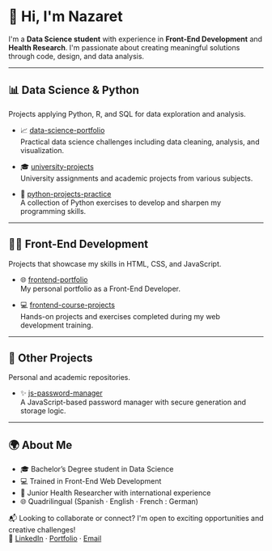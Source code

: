 # 👋 Hi, I'm Nazaret

I'm a **Data Science student** with experience in **Front-End Development** and **Health Research**. I'm passionate about creating meaningful solutions through code, design, and data analysis.

---

## 📊 Data Science & Python
Projects applying Python, R, and SQL for data exploration and analysis.

- 📈 [data-science-portfolio](https://github.com/NachiBasaldella/data-science-portfolio)  
  Practical data science challenges including data cleaning, analysis, and visualization.

- 🎓 [university-projects](https://github.com/NachiBasaldella/university-projects)  
  University assignments and academic projects from various subjects.

- 🐍 [python-projects-practice](https://github.com/NachiBasaldella/python-projects-practice)  
  A collection of Python exercises to develop and sharpen my programming skills.

---
## 👩‍💻 Front-End Development
Projects that showcase my skills in HTML, CSS, and JavaScript.

- 🌐 [frontend-portfolio](https://github.com/NachiBasaldella/frontend-portfolio)  
  My personal portfolio as a Front-End Developer.

- 💻 [frontend-course-projects](https://github.com/NachiBasaldella/frontend-course-projects)  
  Hands-on projects and exercises completed during my web development training.

---
## 🔐 Other Projects
Personal and academic repositories.

- ✨ [js-password-manager](https://github.com/NachiBasaldella/js-password-manager)  
  A JavaScript-based password manager with secure generation and storage logic.

---

## 🌍 About Me
- 🎓 Bachelor’s Degree student in Data Science  
- 💻 Trained in Front-End Web Development  
- 🧬 Junior Health Researcher with international experience  
- 🌐 Quadrilingual (Spanish · English · French : German)

📬 Looking to collaborate or connect? I'm open to exciting opportunities and creative challenges!  
🔗 [LinkedIn](https://www.linkedin.com/in/nazaret-basaldella-720864164/) · [Portfolio](#) · [Email](nazaretbasaldel@gmail.com)
